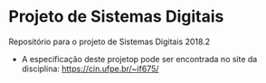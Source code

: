   # Projeto de Sistemas Digitais
Repositório para o projeto de Sistemas Digitais 2018.2 

* A especificação deste projetop pode ser encontrada no site da disciplina: https://cin.ufpe.br/~if675/ 
